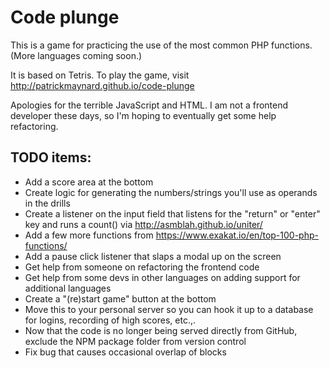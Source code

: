 # Code plunge

This is a game for practicing the use of the most common PHP functions. (More languages coming soon.)

It is based on Tetris. To play the game, visit http://patrickmaynard.github.io/code-plunge 

Apologies for the terrible JavaScript and HTML. I am not a frontend developer these days, so I'm hoping to eventually get some help refactoring.

## TODO items:

* Add a score area at the bottom
* Create logic for generating the numbers/strings you'll use as operands in the drills
* Create a listener on the input field that listens for the "return" or "enter" key and runs a count() via http://asmblah.github.io/uniter/
* Add a few more functions from https://www.exakat.io/en/top-100-php-functions/
* Add a pause click listener that slaps a modal up on the screen
* Get help from someone on refactoring the frontend code
* Get help from some devs in other languages on adding support for additional languages
* Create a "(re)start game" button at the bottom
* Move this to your personal server so you can hook it up to a database for logins, recording of high scores, etc.,.
* Now that the code is no longer being served directly from GitHub, exclude the NPM package folder from version control
* Fix bug that causes occasional overlap of blocks